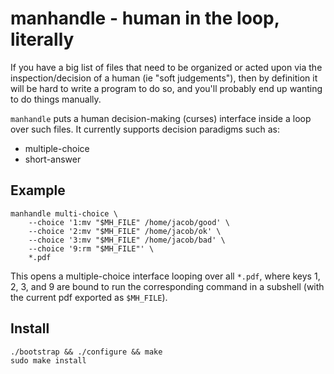 # manhandle - human in the loop, literally

If you have a big list of files that need to be organized or acted upon via the
inspection/decision of a human (ie "soft judgements"), then by definition it
will be hard to write a program to do so, and you'll probably end up wanting to
do things manually.

`manhandle` puts a human decision-making (curses) interface inside a loop over
such files. It currently supports decision paradigms such as:

* multiple-choice
* short-answer

## Example

```
manhandle multi-choice \
    --choice '1:mv "$MH_FILE" /home/jacob/good' \
    --choice '2:mv "$MH_FILE" /home/jacob/ok' \
    --choice '3:mv "$MH_FILE" /home/jacob/bad' \
    --choice '9:rm "$MH_FILE"' \
    *.pdf
```

This opens a multiple-choice interface looping over all `*.pdf`, where keys 1,
2, 3, and 9 are bound to run the corresponding command in a subshell (with the
current pdf exported as `$MH_FILE`).

## Install

    ./bootstrap && ./configure && make
    sudo make install

